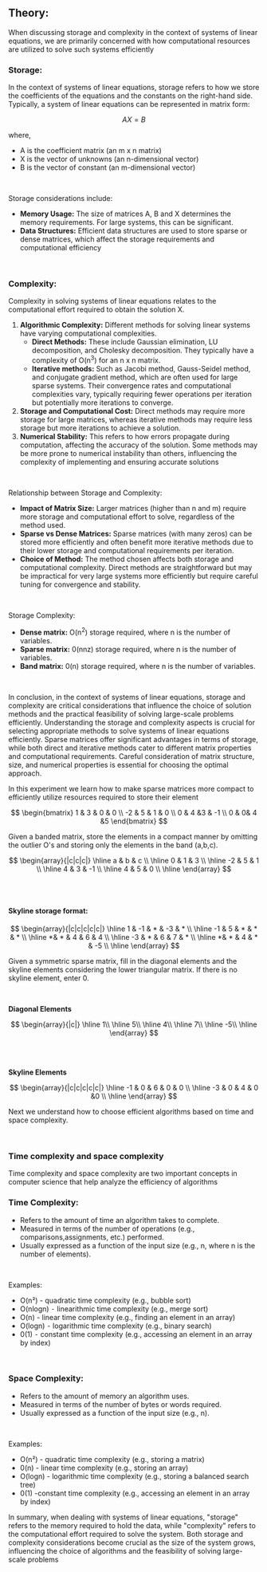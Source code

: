 <h2>Theory:</h2>

<p>
When discussing storage and complexity in the context of systems of linear equations, we are primarily concerned with how computational resources are utilized to solve such systems efficiently
</p>

<h3>Storage:</h3>
<p>In the context of systems of linear equations, storage refers to how we store the coefficients of the equations and the constants on the right-hand side. Typically, a system of linear equations can be represented in matrix form:</p>

$$ AX=B $$

<p>where,
   <ul>
      <li>A is the coefficient matrix (an m x n matrix)</li>
      <li>X is the vector of unknowns (an n-dimensional vector)</li>
      <li>B is the vector of constant (an m-dimensional vector)</li>
   </ul>
</p>

<br>

<p>
   Storage considerations include:
   <ul>
      <li>
         <strong>Memory Usage:</strong> The size of matrices A, B and X determines the memory requirements. For large systems, this can be significant.
      </li>
      <li>
         <strong>Data Structures:</strong> Efficient data structures are used to store sparse or dense matrices, which affect the storage requirements and computational efficiency
      </li>
   </ul>
</p>

<br>

<h3>Complexity:</h3>
<p>
   Complexity in solving systems of linear equations relates to the computational effort required to obtain the solution X.

   <ol>
      <li>
         <strong>Algorithmic Complexity:</strong> Different methods for solving linear systems have varying computational complexities.
         <ul>
            <li>
               <strong>Direct Methods:</strong> These include Gaussian elimination, LU decomposition, and Cholesky decomposition. They typically have a complexity of O(n<sup>3</sup>) for an n x n matrix.
            </li>
            <li>
               <strong>Iterative methods:</strong> Such as Jacobi method, Gauss-Seidel method, and conjugate gradient method, which are often used for large sparse systems. Their convergence rates and computational complexities vary, typically requiring fewer operations per iteration but potentially more iterations to converge.
            </li>
         </ul>
      </li>
      <li>
         <strong>Storage and Computational Cost:</strong> Direct methods may require more storage for large matrices, whereas iterative methods may require less storage but more iterations to achieve a solution.
      </li>
      <li>
         <strong>Numerical Stability:</strong> This refers to how errors propagate during computation, affecting the accuracy of the solution. Some methods may be more prone to numerical instability than others, influencing the complexity of implementing and ensuring accurate solutions
      </li>
   </ol>
</p>

<br>

<p>
   Relationship between Storage and Complexity:
   <ul>
      <li>
         <strong>Impact of Matrix Size:</strong> Larger matrices (higher than n and m) require more storage and computational effort to solve, regardless of the method used.
      </li>
      <li>
         <strong>Sparse vs Dense Matrices:</strong> Sparse matrices (with many zeros) can be stored more efficiently and often benefit more iterative methods due to their lower storage and computational requirements per iteration.
      </li>
      <li>
         <strong>Choice of Method:</strong> The method chosen affects both storage and computational complexity. Direct methods are straightforward but may be impractical for very large systems more efficiently but require careful tuning for convergence and stability.
      </li>
   </ul>
</p>

<br>

<p>
   Storage Complexity:
   <ul>
      <li>
         <strong>Dense matrix:</strong> O(n<sup>2</sup>) storage required, where n is the number of variables.
      </li>
      <li>
         <strong>Sparse matrix:</strong> 0(nnz) storage required, where n is the number of variables.
      </li>
      <li>
         <strong>Band matrix:</strong> 0(n) storage required, where n is the number of variables.
      </li>
   </ul>
</p>

<br>

<p>In conclusion, in the context of systems of linear equations, storage and complexity are critical
considerations that influence the choice of solution methods and the practical feasibility of
solving large-scale problems efficiently. Understanding the storage and complexity aspects is
crucial for selecting appropriate methods to solve systems of linear equations efficiently. Sparse
matrices offer significant advantages in terms of storage, while both direct and iterative methods
cater to different matrix properties and computational requirements. Careful consideration of
matrix structure, size, and numerical properties is essential for choosing the optimal approach.</p>

<p>
   In this experiment we learn how to make sparse matrices more compact to efficiently utilize resources required to store their element
</p>

$$
   \begin{bmatrix}
      1 & 3 & 0 & 0 \\
      -2 & 5 & 1 & 0 \\
      0 & 4 &3 & -1 \\
      0 & 0& 4 &5
   \end{bmatrix}
$$

<p>
   Given a banded matrix, store the elements in a compact manner by omitting the outlier O's and storing only the elements in the band (a,b,c).
</p>

$$
   \begin{array}{|c|c|c|}
\hline
a & b & c \\
\hline
0 & 1 & 3 \\
\hline
-2 & 5 & 1 \\
\hline
4 & 3 & -1 \\
\hline
4 & 5 & 0 \\
\hline
\end{array}
$$

<br>
<br>

<h4>Skyline storage format:</h4>

$$
   \begin{array}{|c|c|c|c|c|}
   \hline
   1 & -1 & * & -3  & * \\
   \hline
   -1 & 5 & * & * & * \\
   \hline
   *& * & 4  & 6  & 4 \\
   \hline
   -3 & * & 6 & 7 & * \\
   \hline
   *& * & 4 & * & -5 \\
   \hline
   \end{array}
$$

<p>
   Given a symmetric sparse matrix, fill in the diagonal elements and the skyline elements
considering the lower triangular matrix. If there is no skyline element, enter 0.
</p>

<br>

<p>
   <strong>Diagonal Elements</strong>
</p>


$$
   \begin{array}{|c|}
      \hline
      1\\
      \hline
      5\\
      \hline
      4\\
      \hline
      7\\
      \hline
      -5\\
      \hline
   \end{array}
$$

<br>
<br>

<p><strong>Skyline Elements</strong></p>

$$
   \begin{array}{|c|c|c|c|c|}
      \hline
      -1 & 0 & 6 & 0 & 0 \\
      \hline
      -3 & 0 & 4 & 0 &0 \\
      \hline
   \end{array}
$$

<p>Next we understand how to choose efficient algorithms based on time and space complexity.</p>

<br>

<h3>Time complexity and space complexity</h3>

<p>Time complexity and space complexity are two important concepts in computer science that help analyze the efficiency of algorithms</p>

<h3>Time Complexity:</h3>
<p>
   <ul>
      <li>
         Refers to the amount of time an algorithm takes to complete.
      </li>
      <li>
         Measured in terms of the number of operations (e.g., comparisons,assignments, etc.) performed.
      </li>
      <li>
         Usually expressed as a function of the input size (e.g., n, where n is the number of elements).
      </li>
   </ul>
</p>

<br>

<p>
   Examples:
   <ul>
      <li>O(n²) - quadratic time complexity (e.g., bubble sort)</li>
      <li>O(nlogn) ⁃ linearithmic time complexity (e.g., merge sort)</li>
      <li>O(n) - linear time complexity (e.g., finding an element in an array)</li>
      <li>O(logn) ⁃ logarithmic time complexity (e.g., binary search)</li>
      <li>0(1) ⁃ constant time complexity (e.g., accessing an element in an array by index)</li>
   </ul>
</p>

<br>

<h3>Space Complexity:</h3>

<p>
   <ul>
      <li>Refers to the amount of memory an algorithm uses.</li>
      <li>Measured in terms of the number of bytes or words required.</li>
      <li>Usually expressed as a function of the input size (e.g., n).</li>
   </ul>
</p>

<br>

<p>
   Examples:
   <ul>
      <li>O(n²) - quadratic time complexity (e.g., storing a matrix)</li>
      <li>0(n) - linear time complexity (e.g., storing an array)</li>
      <li>O(logn) - logarithmic time complexity (e.g., storing a balanced search tree)</li>
      <li>0(1) -constant time complexity (e.g., accessing an element in an array by index)</li>
   </ul>
</p>

<p>
   In summary, when dealing with systems of linear equations, "storage" refers to the memory required to hold the data, while "complexity" refers to the computational effort required to solve the system. Both storage and complexity considerations become crucial as the size of the system grows, influencing the choice of algorithms and the feasibility of solving large-scale problems
</p>